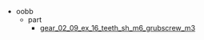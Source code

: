 * oobb
  * part
    * [gear_02_09_ex_16_teeth_sh_m6_grubscrew_m3](oobb/part/gear_02_09_ex_16_teeth_sh_m6_grubscrew_m3)
